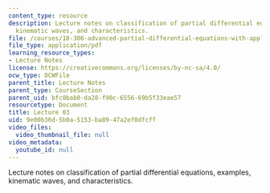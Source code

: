 ```yaml
---
content_type: resource
description: Lecture notes on classification of partial differential equations, examples,
  kinematic waves, and characteristics.
file: /courses/18-306-advanced-partial-differential-equations-with-applications-fall-2009/9e00b36d5b0a5153ba8947a2ef0dfcff_MIT18_306f09_lec03.pdf
file_type: application/pdf
learning_resource_types:
- Lecture Notes
license: https://creativecommons.org/licenses/by-nc-sa/4.0/
ocw_type: OCWFile
parent_title: Lecture Notes
parent_type: CourseSection
parent_uid: bfc0bab0-da28-f90c-6556-69b5f33eae57
resourcetype: Document
title: Lecture 03
uid: 9e00b36d-5b0a-5153-ba89-47a2ef0dfcff
video_files:
  video_thumbnail_file: null
video_metadata:
  youtube_id: null
---
```

Lecture notes on classification of partial differential equations, examples, kinematic waves, and characteristics.